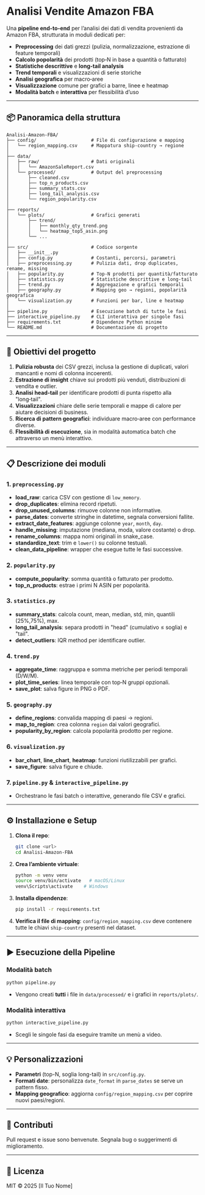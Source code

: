 # Analisi Vendite Amazon FBA

Una **pipeline end-to-end** per l’analisi dei dati di vendita provenienti da Amazon FBA, strutturata in moduli dedicati per:

* **Preprocessing** dei dati grezzi (pulizia, normalizzazione, estrazione di feature temporali)
* **Calcolo popolarità** dei prodotti (top‑N in base a quantità o fatturato)
* **Statistiche descrittive** e **long-tail analysis**
* **Trend temporali** e visualizzazioni di serie storiche
* **Analisi geografica** per macro‑aree
* **Visualizzazione** comune per grafici a barre, linee e heatmap
* **Modalità batch** e **interattiva** per flessibilità d’uso

---

## 📦 Panoramica della struttura

```
Analisi-Amazon-FBA/
├── config/                    # File di configurazione e mapping
│   └── region_mapping.csv     # Mappatura ship-country → regione
│
├── data/
│   ├── raw/                   # Dati originali
│   │   └── AmazonSaleReport.csv
│   └── processed/             # Output del preprocessing
│       ├── cleaned.csv
│       ├── top_n_products.csv
│       ├── summary_stats.csv
│       ├── long_tail_analysis.csv
│       └── region_popularity.csv
│
├── reports/
│   └── plots/                 # Grafici generati
│       ├── trend/
│       │   ├── monthly_qty_trend.png
│       │   └── heatmap_top5_asin.png
│       └── ...
│
├── src/                       # Codice sorgente
│   ├── __init__.py
│   ├── config.py              # Costanti, percorsi, parametri
│   ├── preprocessing.py       # Pulizia dati, drop duplicates, rename, missing
│   ├── popularity.py          # Top‑N prodotti per quantità/fatturato
│   ├── statistics.py          # Statistiche descrittive e long‑tail
│   ├── trend.py               # Aggregazione e grafici temporali
│   ├── geography.py           # Mapping geo → regioni, popolarità geografica
│   └── visualization.py       # Funzioni per bar, line e heatmap
│
├── pipeline.py                # Esecuzione batch di tutte le fasi
├── interactive_pipeline.py    # CLI interattiva per singole fasi
├── requirements.txt           # Dipendenze Python minime
└── README.md                  # Documentazione di progetto
```

---

## 🎯 Obiettivi del progetto

1. **Pulizia robusta** dei CSV grezzi, inclusa la gestione di duplicati, valori mancanti e nomi di colonna incoerenti.
2. **Estrazione di insight** chiave sui prodotti più venduti, distribuzioni di vendita e outlier.
3. **Analisi head‑tail** per identificare prodotti di punta rispetto alla "long‑tail".
4. **Visualizzazioni** chiare delle serie temporali e mappe di calore per aiutare decisioni di business.
5. **Ricerca di pattern geografici**: individuare macro‑aree con performance diverse.
6. **Flessibilità di esecuzione**, sia in modalità automatica batch che attraverso un menù interattivo.

---

## 📋 Descrizione dei moduli

### 1. `preprocessing.py`

* **load\_raw**: carica CSV con gestione di `low_memory`.
* **drop\_duplicates**: elimina record ripetuti.
* **drop\_unused\_columns**: rimuove colonne non informative.
* **parse\_dates**: converte stringhe in datetime, segnala conversioni fallite.
* **extract\_date\_features**: aggiunge colonne `year`, `month`, `day`.
* **handle\_missing**: imputazione (mediana, moda, valore costante) o drop.
* **rename\_columns**: mappa nomi originali in snake\_case.
* **standardize\_text**: trim e `lower()` su colonne testuali.
* **clean\_data\_pipeline**: wrapper che esegue tutte le fasi successive.

### 2. `popularity.py`

* **compute\_popularity**: somma quantità o fatturato per prodotto.
* **top\_n\_products**: estrae i primi N ASIN per popolarità.

### 3. `statistics.py`

* **summary\_stats**: calcola count, mean, median, std, min, quantili (25%,75%), max.
* **long\_tail\_analysis**: separa prodotti in "head" (cumulativo ≤ soglia) e "tail".
* **detect\_outliers**: IQR method per identificare outlier.

### 4. `trend.py`

* **aggregate\_time**: raggruppa e somma metriche per periodi temporali (D/W/M).
* **plot\_time\_series**: linea temporale con top‑N gruppi opzionali.
* **save\_plot**: salva figure in PNG o PDF.

### 5. `geography.py`

* **define\_regions**: convalida mapping di paesi → regioni.
* **map\_to\_region**: crea colonna `region` dai valori geografici.
* **popularity\_by\_region**: calcola popolarità prodotto per regione.

### 6. `visualization.py`

* **bar\_chart**, **line\_chart**, **heatmap**: funzioni riutilizzabili per grafici.
* **save\_figure**: salva figure e chiude.

### 7. `pipeline.py` & `interactive_pipeline.py`

* Orchestrano le fasi batch o interattive, generando file CSV e grafici.

---

## ⚙️ Installazione e Setup

1. **Clona il repo**:

   ```bash
   git clone <url>
   cd Analisi-Amazon-FBA
   ```
2. **Crea l’ambiente virtuale**:

   ```bash
   python -m venv venv
   source venv/bin/activate   # macOS/Linux
   venv\Scripts\activate    # Windows
   ```
3. **Installa dipendenze**:

   ```bash
   pip install -r requirements.txt
   ```
4. **Verifica il file di mapping**:
   `config/region_mapping.csv` deve contenere tutte le chiavi `ship-country` presenti nel dataset.

---

## ▶️ Esecuzione della Pipeline

### Modalità batch

```bash
python pipeline.py
```

* Vengono creati **tutti** i file in `data/processed/` e i grafici in `reports/plots/`.

### Modalità interattiva

```bash
python interactive_pipeline.py
```

* Scegli le singole fasi da eseguire tramite un menù a video.

---

## 💡 Personalizzazioni

* **Parametri** (top-N, soglia long-tail) in `src/config.py`.
* **Formati date**: personalizza `date_format` in `parse_dates` se serve un pattern fisso.
* **Mapping geografico**: aggiorna `config/region_mapping.csv` per coprire nuovi paesi/regioni.

---

## 📝 Contributi

Pull request e issue sono benvenute. Segnala bug o suggerimenti di miglioramento.

---

## 📄 Licenza

MIT © 2025 \[Il Tuo Nome]
